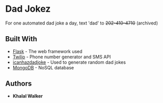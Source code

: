 # Dad Jokez
For one automated dad joke a day, text 'dad' to ~~202-410-4710~~ (archived)

## Built With

* [Flask](https://flask.palletsprojects.com/en/1.1.x/) - The web framework used
* [Twilio](https://www.twilio.com/) - Phone number generator and SMS API
* [icanhazdadjoke](https://icanhazdadjoke.com/api) - Used to generate random dad jokes
* [MongoDB](https://www.mongodb.com/) - NoSQL database


## Authors

* **Khalal Walker**
